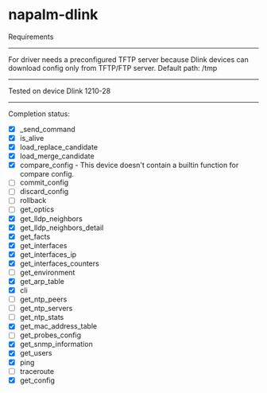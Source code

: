 # napalm-dlink
Requirements
************
For driver needs a preconfigured TFTP server because Dlink devices can download config only from TFTP/FTP server. 
Default path: /tmp
************
Tested on device Dlink 1210-28
************

Сompletion status:
- [x] _send_command
- [x] is_alive
- [x] load_replace_candidate
- [x] load_merge_candidate
- [x] compare_config - This device doesn't contain a builtin function for compare config.
- [ ] commit_config
- [ ] discard_config
- [ ] rollback
- [ ] get_optics
- [x] get_lldp_neighbors
- [x] get_lldp_neighbors_detail
- [x] get_facts
- [x] get_interfaces
- [x] get_interfaces_ip
- [x] get_interfaces_counters
- [ ] get_environment
- [x] get_arp_table
- [x] cli
- [ ] get_ntp_peers
- [ ] get_ntp_servers
- [ ] get_ntp_stats
- [x] get_mac_address_table
- [ ] get_probes_config
- [x] get_snmp_information
- [x] get_users
- [x] ping
- [ ] traceroute
- [x] get_config
